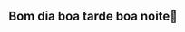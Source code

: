 ## Bom dia boa tarde boa noite👋

<!--
**Florawinxprincess/Florawinxprincess** is a ✨ _special_ ✨ repository because its `README.md` (this file) appears on your GitHub profile.

estou estudando no Alura
Meu nome é Vanessa 👋
EStou aprendendo a linguagem javascript
